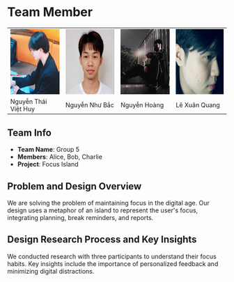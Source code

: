 # Team Member

<table>
  <tr>
    <td><img src="NTVH.png" alt="Thành viên 1" width="150" height="150" /></td>
    <td><img src="NNB.png" alt="Thành viên 2" width="150" height="150"/></td>
    <td><img src="NH.png" alt="Thành viên 3" width="150" height="150"/></td>
    <td><img src="LXQ.png" alt="Thành viên 3" width="150" height="150"/></td>
  </tr>
  <tr>
    <td>Nguyễn Thái Việt Huy</td>
    <td>Nguyễn Như Bắc</td>
    <td>Nguyễn Hoàng</td>
    <td>Lê Xuân Quang</td>
  </tr>
</table>


## Team Info
- **Team Name**: Group 5
- **Members**: Alice, Bob, Charlie
- **Project**: Focus Island

## Problem and Design Overview
We are solving the problem of maintaining focus in the digital age. Our design uses a metaphor of an island to represent the user's focus, integrating planning, break reminders, and reports.

## Design Research Process and Key Insights
We conducted research with three participants to understand their focus habits. Key insights include the importance of personalized feedback and minimizing digital distractions.
